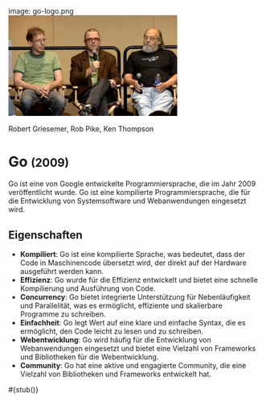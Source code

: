 <div class='meta'>
image: go-logo.png
</div>

<div class='floatright mt-5' style='width: 24em;'>
    <img src='go-team.webp'>
    <p>
        Robert Griesemer, Rob Pike, Ken Thompson
    </p>
</div>

# Go <span style='font-size: 80%;'>(2009)</span>

<p class='abstract'>
Go ist eine von Google entwickelte Programmiersprache, die im Jahr 2009 veröffentlicht wurde. Go ist eine kompilierte Programmiersprache, die für die Entwicklung von Systemsoftware und Webanwendungen eingesetzt wird.
</p>

## Eigenschaften

- **Kompiliert**: Go ist eine kompilierte Sprache, was bedeutet, dass der Code in
    Maschinencode übersetzt wird, der direkt auf der Hardware ausgeführt werden kann.
- **Effizienz**: Go wurde für die Effizienz entwickelt und bietet eine schnelle
    Kompilierung und Ausführung von Code.
- **Concurrency**: Go bietet integrierte Unterstützung für Nebenläufigkeit und
    Parallelität, was es ermöglicht, effiziente und skalierbare Programme zu schreiben.
- **Einfachheit**: Go legt Wert auf eine klare und einfache Syntax, die es
    ermöglicht, den Code leicht zu lesen und zu schreiben.
- **Webentwicklung**: Go wird häufig für die Entwicklung von Webanwendungen
    eingesetzt und bietet eine Vielzahl von Frameworks und Bibliotheken für die
    Webentwicklung.
- **Community**: Go hat eine aktive und engagierte Community, die eine Vielzahl von
    Bibliotheken und Frameworks entwickelt hat.

<div class='alert alert-warning'>#{stub()}</div>
